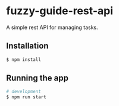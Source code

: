 # fuzzy-guide-rest-api

A simple rest API for managing tasks.

## Installation

```bash
$ npm install
```

## Running the app

```bash
# development
$ npm run start
```

